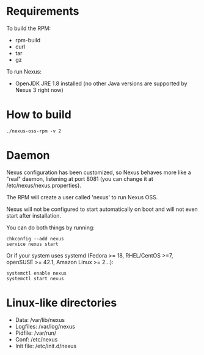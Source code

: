 # Requirements

To build the RPM:
- rpm-build
- curl
- tar
- gz

To run Nexus:
- OpenJDK JRE 1.8 installed (no other Java versions are supported by Nexus 3 right now)

# How to build

```
./nexus-oss-rpm -v 2
```
# Daemon

Nexus configuration has been customized, so Nexus behaves more like a
"real" daemon, listening at port 8081 (you can change it at
/etc/nexus/nexus.properties).

The RPM will create a user called 'nexus' to run Nexus OSS.

Nexus will not be configured to start automatically on boot and will
not even start after installation.

You can do both things by running:

```
chkconfig --add nexus
service nexus start
```
Or if your system uses systemd (Fedora >= 18, RHEL/CentOS >=7,
openSUSE >= 42.1, Amazon Linux >= 2...):
```
systemctl enable nexus
systemctl start nexus
```

# Linux-like directories

- Data: /var/lib/nexus
- Logfiles: /var/log/nexus
- Pidfile: /var/run/
- Conf: /etc/nexus
- Init file: /etc/init.d/nexus
